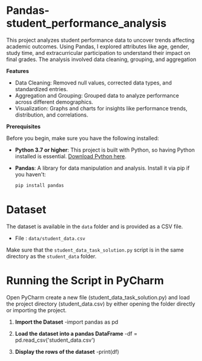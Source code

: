 # Pandas-student_performance_analysis
This project analyzes student performance data to uncover trends affecting academic outcomes. Using  Pandas, I explored attributes like age, gender, study time, and extracurricular participation to understand their impact on final grades. The analysis involved data cleaning, grouping, and aggregation

**Features**

- Data Cleaning: Removed null values, corrected data types, and standardized entries.
- Aggregation and Grouping: Grouped data to analyze performance across different demographics.
- Visualization: Graphs and charts for insights like performance trends, distribution, and correlations.

**Prerequisites**

Before you begin, make sure you have the following installed:

- **Python 3.7 or higher**: This project is built with Python, so having Python installed is essential. [Download Python here](https://www.python.org/downloads/).

- **Pandas**: A library for data manipulation and analysis. Install it via pip if you haven't:
   ```bash
   pip install pandas
# Dataset
The dataset is available in the `data` folder and is provided as a CSV file.

- File : `data/student_data.csv`
  
Make sure that the `student_data_task_solution.py` script is in the same directory as the `student_data` folder.

# Running the Script in PyCharm

Open PyCharm create a new file (student_data_task_solution.py)  and load the project directory (student_data.csv) by either opening the folder directly or importing the project.

1. **Import the Dataset**
    -import pandas as pd

2. **Load the dataset into a pandas DataFrame**
    -df = pd.read_csv('student_data.csv')

3. **Display the rows of the dataset**
    -print(df)







